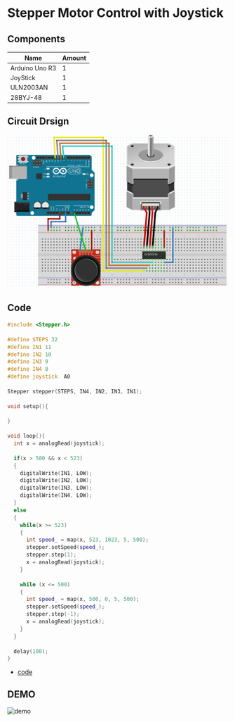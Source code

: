 # Stepper Motor Control with Joystick

## Components
|Name|Amount|
|-|-|
|Arduino Uno R3|1|
|JoyStick|1|
|ULN2003AN|1|
|28BYJ-48|1|

## Circuit Drsign
![circuit_design](https://github.com/Offliners/Arduino-Projects/blob/main/Projects/009/009_circuit_design.PNG)

## Code
```C++
#include <Stepper.h>

#define STEPS 32
#define IN1 11
#define IN2 10
#define IN3 9
#define IN4 8
#define joystick  A0

Stepper stepper(STEPS, IN4, IN2, IN3, IN1);

void setup(){
  
}
 
void loop(){
  int x = analogRead(joystick);

  if(x > 500 && x < 523)
  {
    digitalWrite(IN1, LOW);
    digitalWrite(IN2, LOW);
    digitalWrite(IN3, LOW);
    digitalWrite(IN4, LOW);
  }
  else
  {
    while(x >= 523)
    {
      int speed_ = map(x, 523, 1023, 5, 500);
      stepper.setSpeed(speed_);
      stepper.step(1);
      x = analogRead(joystick);
    }
 
    while (x <= 500)
    {
      int speed_ = map(x, 500, 0, 5, 500);
      stepper.setSpeed(speed_);
      stepper.step(-1);
      x = analogRead(joystick);
    }
  }

  delay(100);
}
```
* [code](009.ino)

## DEMO
![demo](https://github.com/Offliners/Arduino-Projects/blob/main/Projects/009/009_demo.gif)
